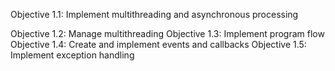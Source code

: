 Objective 1.1: Implement multithreading and asynchronous processing

Objective 1.2: Manage multithreading
Objective 1.3: Implement program flow
Objective 1.4: Create and implement events and callbacks
Objective 1.5: Implement exception handling
